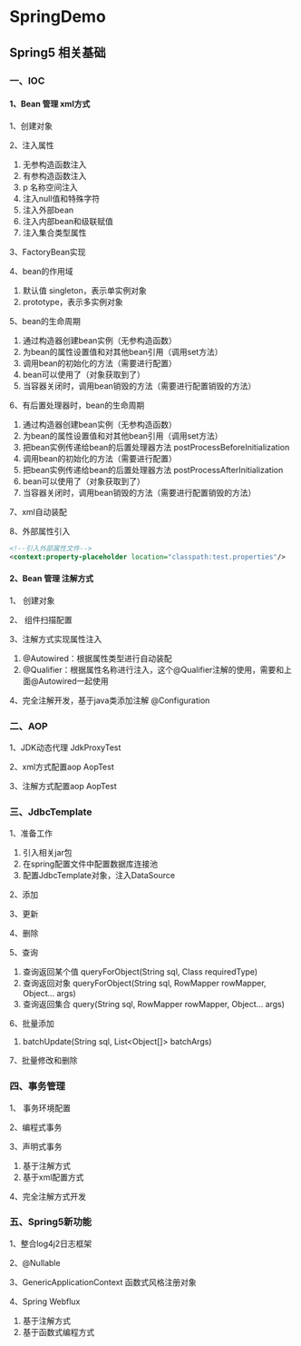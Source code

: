 # SpringDemo

## Spring5 相关基础

### 一、IOC
#### 1、Bean 管理 xml方式
1、创建对象

2、注入属性
1. 无参构造函数注入
2. 有参构造函数注入
3. p 名称空间注入
4. 注入null值和特殊字符
5. 注入外部bean
6. 注入内部bean和级联赋值
7. 注入集合类型属性

3、FactoryBean实现

4、bean的作用域
1. 默认值 singleton，表示单实例对象
2. prototype，表示多实例对象

5、bean的生命周期
1. 通过构造器创建bean实例（无参构造函数）
2. 为bean的属性设置值和对其他bean引用（调用set方法）
3. 调用bean的初始化的方法（需要进行配置）
4. bean可以使用了（对象获取到了）
5. 当容器关闭时，调用bean销毁的方法（需要进行配置销毁的方法）

6、有后置处理器时，bean的生命周期
1. 通过构造器创建bean实例（无参构造函数）
2. 为bean的属性设置值和对其他bean引用（调用set方法）
3. 把bean实例传递给bean的后置处理器方法 postProcessBeforeInitialization
4. 调用bean的初始化的方法（需要进行配置）
5. 把bean实例传递给bean的后置处理器方法 postProcessAfterInitialization
6. bean可以使用了（对象获取到了）
7. 当容器关闭时，调用bean销毁的方法（需要进行配置销毁的方法）

7、xml自动装配

8、外部属性引入
```xml
<!--引入外部属性文件-->
<context:property-placeholder location="classpath:test.properties"/>
```

#### 2、Bean 管理 注解方式
1、 创建对象

2、 组件扫描配置

3、注解方式实现属性注入
1. @Autowired：根据属性类型进行自动装配
2. @Qualifier：根据属性名称进行注入，这个@Qualifier注解的使用，需要和上面@Autowired一起使用

4、完全注解开发，基于java类添加注解 @Configuration

### 二、AOP
1、JDK动态代理 JdkProxyTest

2、xml方式配置aop AopTest

3、注解方式配置aop AopTest

### 三、JdbcTemplate
1、准备工作
1. 引入相关jar包
2. 在spring配置文件中配置数据库连接池
3. 配置JdbcTemplate对象，注入DataSource

2、添加

3、更新

4、删除

5、查询
1. 查询返回某个值 queryForObject(String sql, Class<T> requiredType)
2. 查询返回对象 queryForObject(String sql, RowMapper<T> rowMapper, Object... args)
3. 查询返回集合 query(String sql, RowMapper<T> rowMapper, Object... args)

6、批量添加
1. batchUpdate(String sql, List<Object[]> batchArgs)

7、批量修改和删除

### 四、事务管理
1、 事务环境配置

2、编程式事务

3、声明式事务
1. 基于注解方式
2. 基于xml配置方式

4、完全注解方式开发

### 五、Spring5新功能
1、整合log4j2日志框架

2、@Nullable

3、GenericApplicationContext 函数式风格注册对象

4、Spring Webflux
1. 基于注解方式
2. 基于函数式编程方式